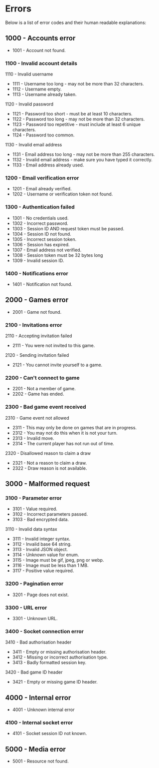 # Errors

Below is a list of error codes and their human readable explanations:

## 1000 - Accounts error

- 1001 - Account not found.

### 1100 - Invalid account details

1110 - Invalid username

- 1111 - Username too long - may not be more than 32 characters.
- 1112 - Username empty.
- 1113 - Username already taken.

1120 - Invalid password

- 1121 - Password too short - must be at least 10 characters.
- 1122 - Password too long - may not be more than 32 characters.
- 1123 - Password too repetitive - must include at least 6 unique characters.
- 1124 - Password too common.

1130 - Invalid email address

- 1131 - Email address too long - may not be more than 255 characters.
- 1132 - Invalid email address - make sure you have typed it correctly.
- 1133 - Email address already used.

### 1200 - Email verification error

- 1201 - Email already verified.
- 1202 - Username or verification token not found.

### 1300 - Authentication failed

- 1301 - No credentials used.
- 1302 - Incorrect password.
- 1303 - Session ID AND request token must be passed.
- 1304 - Session ID not found.
- 1305 - Incorrect session token.
- 1306 - Session has expired.
- 1307 - Email address not verified.
- 1308 - Session token must be 32 bytes long
- 1309 - Invalid session ID.

### 1400 - Notifications error

- 1401 - Notification not found.

## 2000 - Games error

- 2001 - Game not found.

### 2100 - Invitations error

2110 - Accepting invitation failed

- 2111 - You were not invited to this game.

2120 - Sending invitation failed

- 2121 - You cannot invite yourself to a game.

### 2200 - Can't connect to game

- 2201 - Not a member of game.
- 2202 - Game has ended.

### 2300 - Bad game event received

2310 - Game event not allowed

- 2311 - This may only be done on games that are in progress.
- 2312 - You may not do this when it is not your turn.
- 2313 - Invalid move.
- 2314 - The current player has not run out of time.

2320 - Disallowed reason to claim a draw

- 2321 - Not a reason to claim a draw.
- 2322 - Draw reason is not available.

## 3000 - Malformed request

### 3100 - Parameter error

- 3101 - Value required.
- 3102 - Incorrect parameters passed.
- 3103 - Bad encrypted data.

3110 - Invalid data syntax

- 3111 - Invalid integer syntax.
- 3112 - Invalid base 64 string.
- 3113 - Invalid JSON object.
- 3114 - Unknown value for enum.
- 3115 - Image must be gif, jpeg, png or webp.
- 3116 - Image must be less than 1 MB.
- 3117 - Positive value required.

### 3200 - Pagination error

- 3201 - Page does not exist.

### 3300 - URL error

- 3301 - Unknown URL.

### 3400 - Socket connection error

3410 - Bad authorisation header

- 3411 - Empty or missing authorisation header.
- 3412 - Missing or incorrect authorisation type.
- 3413 - Badly formatted session key.

3420 - Bad game ID header

- 3421 - Empty or missing game ID header.

## 4000 - Internal error

- 4001 - Unknown internal error

### 4100 - Internal socket error

- 4101 - Socket session ID not known.

## 5000 - Media error

- 5001 - Resource not found.
